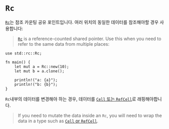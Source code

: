 # `Rc`

[`Rc`][1]는 참조 카운팅 공유 포인트입니다. 
여러 위치의 동일한 데이터를 참조해야할 경우 사용합니다:
> [`Rc`][1] is a reference-counted shared pointer. Use this when you need to refer
> to the same data from multiple places:

```rust,editable
use std::rc::Rc;

fn main() {
    let mut a = Rc::new(10);
    let mut b = a.clone();

    println!("a: {a}");
    println!("b: {b}");
}
```
`Rc`내부의 데이터를 변경해야 하는 경우, 데이터를 [`Cell` 또는 `RefCell`][2]로 래핑해야합니다.
> If you need to mutate the data inside an `Rc`, you will need to wrap the data in
> a type such as [`Cell` or `RefCell`][2].

[1]: https://doc.rust-lang.org/std/rc/struct.Rc.html
[2]: https://doc.rust-lang.org/std/cell/index.html
